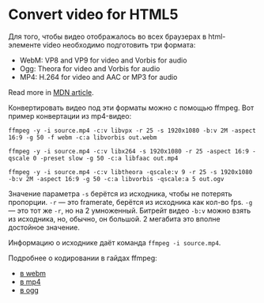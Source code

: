 Convert video for HTML5
=======================

Для того, чтобы видео отображалось во всех браузерах в html-элементе video
необходимо подготовить три формата:

- WebM: VP8 and VP9 for video and Vorbis for audio
- Ogg: Theora for video and Vorbis for audio
- MP4: H.264 for video and AAC or MP3 for audio

Read more in
[MDN article](https://developer.mozilla.org/en-US/docs/Web/HTML/Supported_media_formats).

Конвертировать видео под эти форматы можно с помощью ffmpeg.
Вот пример конвертации из mp4-видео:

    ffmpeg -y -i source.mp4 -c:v libvpx -r 25 -s 1920x1080 -b:v 2M -aspect 16:9 -g 50 -f webm -c:a libvorbis out.webm

    ffmpeg -y -i source.mp4 -c:v libx264 -s 1920x1080 -r 25 -aspect 16:9 -qscale 0 -preset slow -g 50 -c:a libfaac out.mp4

    ffmpeg -y -i source.mp4 -c:v libtheora -qscale:v 9 -r 25 -s 1920x1080 -b:v 2M -aspect 16:9 -g 50 -c:a libvorbis -qscale:a 5 out.ogv

Значение параметра `-s` берётся из исходника, чтобы не потерять пропорции.
`-r` — это framerate, берётся из исходника как кол-во fps.
`-g` — это тот же `-r`, но на 2 умноженный.
Битрейт видео `-b:v` можно взять из исходника, но, обычно, он большой.
2 мегабита это вполне достойное значение.

Информацию о исходнике даёт команда `ffmpeg -i source.mp4`.

Подробнее о кодировании в гайдах ffmpeg:

- [в webm](https://trac.ffmpeg.org/wiki/Encode/VP8)
- [в mp4](https://trac.ffmpeg.org/wiki/Encode/H.264)
- [в ogg](https://trac.ffmpeg.org/wiki/TheoraVorbisEncodingGuide)
